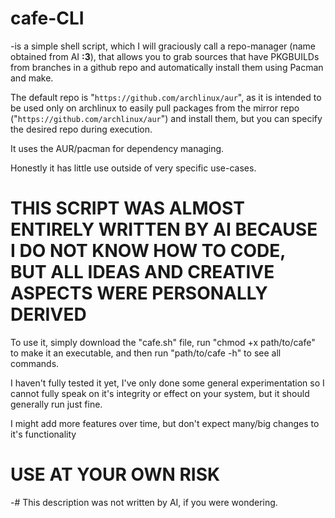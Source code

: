 # cafe-CLI
-is a simple shell script, which I will graciously call a repo-manager (name obtained from AI **:3**), that allows you to grab sources that have PKGBUILDs from branches in a github repo and automatically install them using Pacman and make. 

The default repo is "``https://github.com/archlinux/aur``", as it is intended to be used only on archlinux to easily pull packages from the mirror repo ("``https://github.com/archlinux/aur``") and install them, but you can specify the desired repo during execution. 

It uses the AUR/pacman for dependency managing. 

Honestly it has little use outside of very specific use-cases.

# THIS SCRIPT WAS ALMOST ENTIRELY WRITTEN BY AI BECAUSE I DO NOT KNOW HOW TO CODE, BUT ALL IDEAS AND CREATIVE ASPECTS WERE PERSONALLY DERIVED

To use it, simply download the "cafe.sh" file, run "chmod +x path/to/cafe" to make it an executable, and then run "path/to/cafe -h" to see all commands.

I haven't fully tested it yet, I've only done some general experimentation so I cannot fully speak on it's integrity or effect on your system, but it should generally run just fine.

I might add more features over time, but don't expect many/big changes to it's functionality

# USE AT YOUR OWN RISK
-# This description was not written by AI, if you were wondering.
